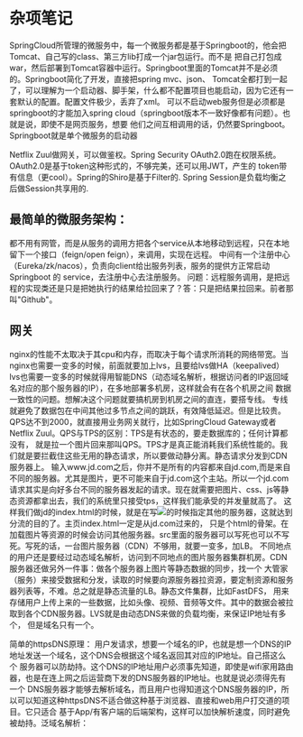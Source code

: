 # 杂项笔记

SpringCloud所管理的微服务中，每一个微服务都是基于Springboot的，他会把Tomcat、自己写的class、第三方lib打成一个jar包运行。而不是
把自己打包成war，然后部署到Tomcat容器中运行。Springboot里面的Tomcat并不是必须的。Springboot简化了开发，直接把spring mvc、json、
Tomcat全都打到一起了，可以理解为一个启动器、脚手架，什么都不配置项目也能启动，因为它还有一套默认的配置。配置文件极少，丢弃了xml。
可以不启动web服务但是必须都是springboot的才能加入spring cloud（springboot版本不一致好像都有问题）。也就是说，即使不是网页服务，想要
他们之间互相调用的话，仍然要Springboot。Springboot就是单个微服务的启动器  

Netflix Zuul做网关，可以做鉴权。Spring Security OAuth2.0跑在权限系统。OAuth2.0是基于token这种形式的，不够完美，还可以用JWT，产生的
token带有信息（更cool）。Spring的Shiro是基于Filter的. Spring Session是负载均衡之后做Session共享用的.

## 最简单的微服务架构：  
都不用有网管，而是从服务的调用方把各个service从本地移动到远程，只在本地留下一个接口（feign/open feign），来调用，实现在远程。
中间有一个注册中心（Eureka/zk/nacos），负责向client给出服务列表，服务的提供方正常启动Springboot 的 service，去注册中心去注册服务。
问题：远程服务调用，是把远程的实现类还是只是把她执行的结果给拉回来了？答：只是把结果拉回来。前者那叫"Github"。

## 网关
nginx的性能不太取决于其cpu和内存，而取决于每个请求所消耗的网络带宽。当nginx也需要一变多的时候，前面就要加上lvs，且要给lvs做HA（keepalived）
lvs也需要一变多的时候就得用智能DNS（动态域名解析，根据访问者的IP返回域名对应的那个服务器的IP），在多地部署多机房，这样就会有在各个机房之间
数据一致性的问题。想解决这个问题就要搞机房到机房之间的直连，要搭专线。  专线就避免了数据包在中间其他过多节点之间的跳跃，有效降低延迟。但是比较贵。
QPS达不到2000，就直接用业务网关就行，比如SpringCloud Gateway或者Netflix Zuul。QPS与TPS的区别：TPS是有状态的，要走数据库的；任何计算都没有，
就是拉一个图片回来那叫QPS。TPS才是真正能消耗我们系统性能的。我们就是要拦截住这些无用的静态请求，所以要做动静分离。静态请求分发到CDN服务器上。
输入www.jd.com之后，你并不是所有的内容都来自jd.com,而是来自不同的服务器。尤其是图片，更不可能来自于jd.com这个主站。所以一个jd.com
请求其实是向好多台不同的服务器发起的请求。现在就需要把图片、css、js等静态资源都拿出去，我们的系统里只接受tps，这样我们能承受的并发量就高了。
这样我们做jd的index.html的时候，就是在写<img src="XXX" />的时候指定其他的服务器，这就达到分流的目的了。主页index.html一定是从jd.com过来的，
只是个html的骨架。在加载图片等资源的时候会访问其他服务器。src里面的服务器可以写死也可以不写死。写死的话，一台图片服务器（CDN）不够用，就要一变多，加LB。
不同地点的用户还是要经过动态域名解析，访问到不同地点的图片服务器集群机房。CDN服务器还做另外一件事：做各个服务器上图片等静态数据的同步，找一个
大管家（服务）来接受数据和分发，读取的时候要向源服务器拉资源，要定制资源和服务器列表等，不难。总之就是静态流量的LB。静态文件集群，比如FastDFS，
用来存储用户上传上来的一些数据，比如头像、视频、音频等文件。其中的数据会被拉取到各个CDN服务器。LVS就是由动态DNS来做的负载均衡，来保证IP地址有多个，
但是域名只有一个。  

简单的httpsDNS原理： 用户发请求，想要一个域名的IP，也就是想一个DNS的IP地址发送一个域名，这个DNS会根据这个域名返回其对应的IP地址。自己搭这么个
服务器可以防劫持。这个DNS的IP地址用户必须事先知道，即使是wifi家用路由器，也是在连上网之后运营商下发的DNS服务器的IP地址。也就是说必须得先有一个
DNS服务器才能够去解析域名，而且用户也得知道这个DNS服务器的IP，所以可以知道这种httpsDNS不适合做这种基于浏览器、直接和web用户打交道的项目。它只适合
基于App/有客户端的后端架构，这样可以加快解析速度，同时避免被劫持。泛域名解析：